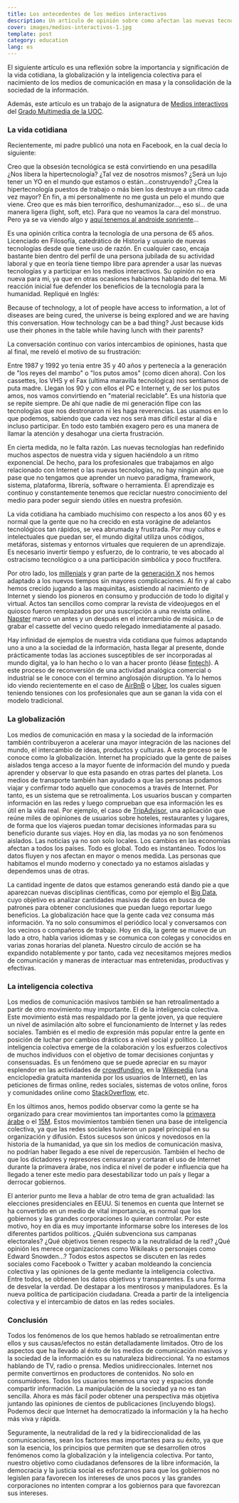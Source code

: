 ```yaml
---
title: Los antecedentes de los medios interactivos
description: Un artículo de opinión sobre como afectan las nuevas tecnologías a las vidas de las personas 
cover: images/medios-interactivos-1.jpg
template: post
category: education
lang: es
---
```


El siguiente artículo es una reflexión sobre la importancia y significación de la vida cotidiana, la globalización y la inteligencia colectiva para el nacimiento de los medios de comunicación en masa y la consolidación de la sociedad de la información.

Además, este artículo es un trabajo de la asignatura de [Medios interactivos](http://cv.uoc.edu/tren/trenacc/web/GAT_EXP.PLANDOCENTE?any_academico=20152&cod_asignatura=76.523&idioma=CAS&pagina=PD_PREV_PORTAL) del [Grado Multimedia de la UOC](http://estudios.uoc.edu/es/grados/multimedia/presentacion).

### La vida cotidiana

Recientemente, mi padre publicó una nota en Facebook, en la cual decía lo siguiente:

Creo que la obsesión tecnológica se está convirtiendo en una pesadilla ¿Nos libera la hipertecnología? ¿Tal vez de nosotros mismos? ¿Será un lujo tener un YO en el mundo que estamos o están...construyendo? ¿Crea la hipertecnología puestos de trabajo o más bien los destruye a un ritmo cada vez mayor? En fin, a mi personalmente no me gusta un pelo el mundo que viene. Creo que es más bien terrorífico, deshumanizador..., eso sí... de una manera ligera (light, soft, etc). Para que no veamos la cara del monstruo. Pero ya se va viendo algo y [aquí tenemos al androide sonriente](http://www.eldiario.es/cienciacritica/Evolucion-tecnologia-sueno-pesadilla_6_233136711.html)...

Es una opinión crítica contra la tecnología de una persona de 65 años. Licenciado en Filosofía, catedrático de Historia y usuario de nuevas tecnologías desde que tiene uso de razón. En cualquier caso, encaja bastante bien dentro del perfil de una persona jubilada de su actividad laboral y que en teoría tiene tiempo libre para aprender a usar las nuevas tecnologías y a participar en los medios interactivos.
Su opinión no era nueva para mi, ya que en otras ocasiones habíamos hablando del tema. Mi reacción inicial fue defender los beneficios de la tecnología para la humanidad. Repliqué en Inglés:

Because of technology, a lot of people have access to information, a lot of diseases are being cured, the universe is being explored and we are having this conversation. How technology can be a bad thing? Just because kids use their phones in the table while having lunch with their parents?

La conversación continuo con varios intercambios de opiniones, hasta que al final, me reveló el motivo de su frustración:

Entre 1987 y 1992 yo tenia entre 35 y 40 años y pertenecía a la generación de "los reyes del mambo" o "los putos amos" (como dicen ahora). Con los cassettes, los VHS y el Fax (ultima maravilla tecnológica) nos sentíamos de puta madre. Llegan los 90 y con ellos el PC e Internet y, de ser los putos amos, nos vamos convirtiendo en "material reciclable". Es una historia que se repite siempre. De ahí que nadie de mi generación flipe con las tecnologías que nos destronaron ni les haga reverencias. Las usamos en lo que podemos, sabiendo que cada vez nos será mas difícil estar al día e incluso participar. En todo esto también exagero pero es una manera de llamar la atención y desahogar una cierta frustración.

En cierta medida, no le falta razón. Las nuevas tecnologías han redefinido muchos aspectos de nuestra vida y siguen haciéndolo a un ritmo exponencial. De hecho, para los profesionales que trabajamos en algo relacionado con Internet o las nuevas tecnologías, no hay ningún año que pase que no tengamos que aprender un nuevo paradigma, framework, sistema, plataforma, librería, software o herramienta. El aprendizaje es continuo y constantemente tenemos que reciclar nuestro conocimiento del medio para poder seguir siendo útiles en nuestra profesión.

La vida cotidiana ha cambiado muchísimo con respecto a los anos 60 y es normal que la gente que no ha crecido en esta vorágine de adelantos tecnológicos tan rápidos, se vea abrumada y frustrada. Por muy cultos e intelectuales que puedan ser, el mundo digital utiliza unos códigos, metáforas, sistemas y entornos virtuales que requieren de un aprendizaje. Es necesario invertir tiempo y esfuerzo, de lo contrario, te ves abocado al ostracismo tecnológico o a una participación simbólica y poco fructífera.

Por otro lado, los [millenials](https://en.wikipedia.org/wiki/Millennials) y gran parte de la [generación X](https://en.wikipedia.org/wiki/Generation_X) nos hemos adaptado a los nuevos tiempos sin mayores complicaciones. Al fin y al cabo hemos crecido jugando a las maquinitas, asistiendo al nacimiento de Internet y siendo los pioneros en consumo y producción de todo lo digital y virtual. Actos tan sencillos como comprar la revista de videojuegos en el quiosco fueron remplazados por una suscripción a una revista online. [Napster](https://en.wikipedia.org/wiki/Napster) marco un antes y un después en el intercambio de música. Lo de grabar el cassette del vecino quedo relegado inmediatamente al pasado.

Hay infinidad de ejemplos de nuestra vida cotidiana que fuimos adaptando uno a uno a la sociedad de la información, hasta llegar al presente, donde prácticamente todas las acciones susceptibles de ser incorporadas al mundo digital, ya lo han hecho o lo van a hacer pronto (léase [fintech](https://en.wikipedia.org/wiki/Financial_technology)). A este proceso de reconversión de una actividad analógica comercial o industrial se le conoce con el termino anglosajón disruption. Ya lo hemos ido viendo recientemente en el caso de [AirBnB](https://www.airbnb.com/) o [Uber](https://www.uber.com/), los cuales siguen teniendo tensiones con los profesionales que aun se ganan la vida con el modelo tradicional.

### La globalización

Los medios de comunicación en masa y la sociedad de la información también contribuyeron a acelerar una mayor integración de las naciones del mundo, el intercambio de ideas, productos y culturas. A este proceso se le conoce como la globalización.
Internet ha propiciado que la gente de países aislados tenga acceso a la mayor fuente de información del mundo y pueda aprender y observar lo que esta pasando en otras partes del planeta. Los medios de transporte también han ayudado a que las personas podamos viajar y confirmar todo aquello que conocemos a través de Internet. Por tanto, es un sistema que se retroalimenta. Los usuarios buscan y comparten información en las redes y luego comprueban que esa información les es útil en la vida real. Por ejemplo, el caso de [TripAdvisor](https://en.wikipedia.org/wiki/TripAdvisor), una aplicación que reúne miles de opiniones de usuarios sobre hoteles, restaurantes y lugares, de forma que los viajeros puedan tomar decisiones informadas para su beneficio durante sus viajes.
Hoy en día, las modas ya no son fenómenos aislados. Las noticias ya no son solo locales. Los cambios en las economías afectan a todos los países. Todo es global. Todo es instantáneo. Todos los datos fluyen y nos afectan en mayor o menos medida. Las personas que habitamos el mundo moderno y conectado ya no estamos aisladas y dependemos unas de otras.

La cantidad ingente de datos que estamos generando está dando pie a que aparezcan nuevas disciplinas científicas, como por ejemplo el [Big Data](https://en.wikipedia.org/wiki/Big_data), cuyo objetivo es analizar cantidades masivas de datos en busca de patrones para obtener conclusiones que puedan luego reportar luego beneficios.
La globalización hace que la gente cada vez consuma más información. Ya no solo consumimos el periódico local y conversamos con los vecinos o compañeros de trabajo. Hoy en día, la gente se mueve de un lado a otro, habla varios idiomas y se comunica con colegas y conocidos en varias zonas horarias del planeta. Nuestro círculo de acción se ha expandido notablemente y por tanto, cada vez necesitamos mejores medios de comunicación y maneras de interactuar mas entretenidas, productivas y efectivas.

### La inteligencia colectiva

Los medios de comunicación masivos también se han retroalimentado a partir de otro movimiento muy importante. El de la inteligencia colectiva. Este movimiento está mas respaldado por la gente joven, ya que requiere un nivel de asimilación alto sobre el funcionamiento de Internet y las redes sociales. También es el medio de expresión más popular entre la gente en posición de luchar por cambios drásticos a nivel social y político.
La inteligencia colectiva emerge de la colaboración y los esfuerzos colectivos de muchos individuos con el objetivo de tomar decisiones conjuntas y consensuadas. Es un fenómeno que se puede apreciar en su mayor esplendor en las actividades de [crowdfunding](https://en.wikipedia.org/wiki/Crowdfunding), en la [Wikepedia](https://en.wikipedia.org/wiki/Wikipedia) (una enciclopedia gratuita mantenida por los usuarios de Internet), en las peticiones de firmas online, redes sociales, sistemas de votos online, foros y comunidades online como [StackOverflow](https://en.wikipedia.org/wiki/Stack_Overflow), etc.

En los últimos anos, hemos podido observar como la gente se ha organizado para crear movimientos tan importantes como la [primavera árabe](https://es.wikipedia.org/wiki/Primavera_%C3%81rabe) o el [15M](https://es.wikipedia.org/wiki/Movimiento_15-M). Estos movimientos también tienen una base de inteligencia colectiva, ya que las redes sociales tuvieron un papel principal en su organización y difusión. Estos sucesos son únicos y novedosos en la historia de la humanidad, ya que sin los medios de comunicación masiva, no podrían haber llegado a ese nivel de repercusión. También el hecho de que los dictadores y represores censuraran y cortaran el uso de Internet durante la primavera árabe, nos indica el nivel de poder e influencia que ha llegado a tener este medio para desestabilizar todo un país y llegar a derrocar gobiernos.

El anterior punto me lleva a hablar de otro tema de gran actualidad: las elecciones presidenciales en EEUU. Si tenemos en cuenta que Internet se ha convertido en un medio de vital importancia, es normal que los gobiernos y las grandes corporaciones lo quieran controlar. Por este motivo, hoy en día es muy importante informarse sobre los intereses de los diferentes partidos políticos. ¿Quién subvenciona sus campanas electorales? ¿Qué objetivos tienen respecto a la neutralidad de la red? ¿Qué opinión les merece organizaciones como Wikileaks o personajes como Edward Snowden…? Todos estos aspectos se discuten en las redes sociales como Facebook o Twitter y acaban moldeando la conciencia colectiva y las opiniones de la gente mediante la inteligencia colectiva. Entre todos, se obtienen los datos objetivos y transparentes. Es una forma de desvelar la verdad. De destapar a los mentirosos y manipuladores. Es la nueva política de participación ciudadana. Creada a partir de la inteligencia colectiva y el intercambio de datos en las redes sociales.

### Conclusión

Todos los fenómenos de los que hemos hablado se retroalimentan entre ellos y sus causas/efectos no están detalladamente limitados. Otro de los aspectos que ha llevado al éxito de los medios de comunicación masivos y la sociedad de la información es su naturaleza bidireccional. Ya no estamos hablando de TV, radio o prensa. Medios unidireccionales. Internet nos permite convertirnos en productores de contenidos. No solo en consumidores. Todos los usuarios tenemos una voz y espacios donde compartir información. La manipulación de la sociedad ya no es tan sencilla. Ahora es más fácil poder obtener una perspectiva más objetiva juntando las opiniones de cientos de publicaciones (incluyendo blogs). Podemos decir que Internet ha democratizado la información y la ha hecho más viva y rápida.

Seguramente, la neutralidad de la red y la bidireccionalidad de las comunicaciones, sean los factores mas importantes para su éxito, ya que son la esencia, los principios que permiten que se desarrollen otros fenómenos como la globalización y la inteligencia colectiva. Por tanto, nuestro objetivo como ciudadanos defensores de la libre información, la democracia y la justicia social es esforzarnos para que los gobiernos no legislen para favorecen los intereses de unos pocos y las grandes corporaciones no intenten comprar a los gobiernos para que favorezcan sus intereses.
